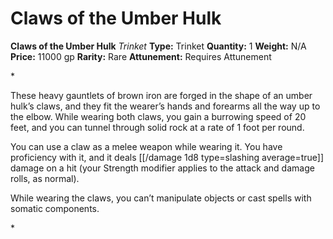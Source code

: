 # Claws of the Umber Hulk

**Claws of the Umber Hulk**
_Trinket_
**Type:** Trinket
**Quantity:** 1
**Weight:** N/A
**Price:** 11000 gp
**Rarity:** Rare
**Attunement:** Requires Attunement

*<p>These heavy gauntlets of brown iron are forged in the shape of an umber hulk’s claws, and they fit the wearer’s hands and forearms all the way up to the elbow. While wearing both claws, you gain a burrowing speed of 20 feet, and you can tunnel through solid rock at a rate of 1 foot per round.

You can use a claw as a melee weapon while wearing it. You have proficiency with it, and it deals  [[/damage 1d8 type=slashing average=true]] damage on a hit (your Strength modifier applies to the attack and damage rolls, as normal).

While wearing the claws, you can’t manipulate objects or cast spells with somatic components.</p>*